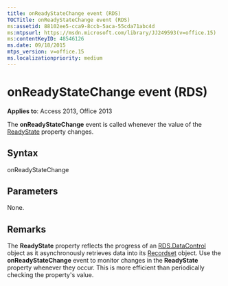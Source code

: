 ```yaml
---
title: onReadyStateChange event (RDS)
TOCTitle: onReadyStateChange event (RDS)
ms:assetid: 88102ee5-cca9-8ccb-5aca-55cda71abc4d
ms:mtpsurl: https://msdn.microsoft.com/library/JJ249593(v=office.15)
ms:contentKeyID: 48546126
ms.date: 09/18/2015
mtps_version: v=office.15
ms.localizationpriority: medium
---
```


# onReadyStateChange event (RDS)

**Applies to**: Access 2013, Office 2013

The **onReadyStateChange** event is called whenever the value of the [ReadyState](readystate-property-rds.md) property changes.

## Syntax

onReadyStateChange

## Parameters

None.

## Remarks

The **ReadyState** property reflects the progress of an [RDS.DataControl](datacontrol-object-rds.md) object as it asynchronously retrieves data into its [Recordset](recordset-object-ado.md) object. Use the **onReadyStateChange** event to monitor changes in the **ReadyState** property whenever they occur. This is more efficient than periodically checking the property's value.

